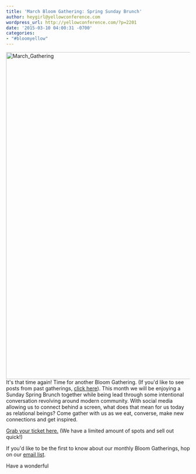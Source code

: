 ```yaml
---
title: 'March Bloom Gathering: Spring Sunday Brunch'
author: heygirl@yellowconference.com
wordpress_url: http://yellowconference.com/?p=2201
date: '2015-03-10 04:00:31 -0700'
categories:
- "#bloomyellow"
---
```

<p><a href="http://yellowconference.com/wp-content/uploads/2015/03/March_Gathering.jpg"><img class="alignleft size-full wp-image-2202" src="http://yellowconference.com/wp-content/uploads/2015/03/March_Gathering.jpg" alt="March_Gathering" width="700" height="895" /></a><br />
It's that time again! Time for another Bloom Gathering. (If you'd like to see posts from past gatherings, <a href="http://yellowconference.com/?cat=41" target="_blank">click here</a>). This month we will be enjoying a Sunday Spring Brunch together while being lead through some intentional conversation revolving around modern community. With social media allowing us to connect behind a screen, what does that mean for us today as relational beings? Come gather with us as we eat, converse, make new connections and get inspired.</p>
<p><a href="https://ti.to/yellowconference/march-bloom-gathering">Grab your ticket here.</a> (We have a limited amount of spots and sell out quick!)</p>
<p>If you'd like to be the first to know about our monthly Bloom Gatherings, hop on our <a href="http://yellowconference.us3.list-manage2.com/subscribe?u=3f8e45f74e0653e404965e2ef&id=7cb1ced4ff" target="_blank">email list</a>.</p>
<p>Have a wonderful </p>
